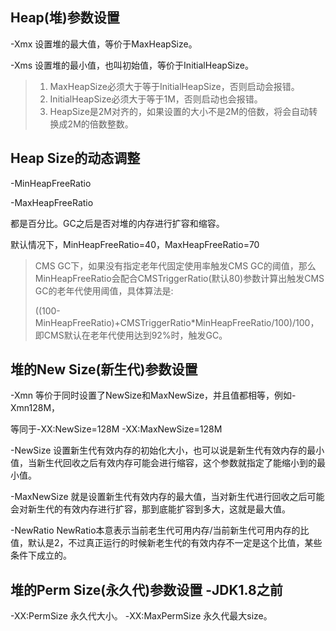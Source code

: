 ## Heap(堆)参数设置

-Xmx  设置堆的最大值，等价于MaxHeapSize。

-Xms  设置堆的最小值，也叫初始值，等价于InitialHeapSize。

> 1. MaxHeapSize必须大于等于InitialHeapSize，否则启动会报错。
> 2. InitialHeapSize必须大于等于1M，否则启动也会报错。
> 3. HeapSize是2M对齐的，如果设置的大小不是2M的倍数，将会自动转换成2M的倍数整数。

## Heap Size的动态调整

-MinHeapFreeRatio  

-MaxHeapFreeRatio

都是百分比。GC之后是否对堆的内存进行扩容和缩容。

默认情况下，MinHeapFreeRatio=40，MaxHeapFreeRatio=70

> CMS GC下，如果没有指定老年代固定使用率触发CMS GC的阈值，那么MinHeapFreeRatio会配合CMSTriggerRatio(默认80)参数计算出触发CMS GC的老年代使用阈值，具体算法是:
>
> ((100-MinHeapFreeRatio)+CMSTriggerRatio*MinHeapFreeRatio/100)/100，即CMS默认在老年代使用达到92%时，触发GC。

## 堆的New Size(新生代)参数设置

-Xmn   等价于同时设置了NewSize和MaxNewSize，并且值都相等，例如-Xmn128M，

等同于-XX:NewSize=128M -XX:MaxNewSize=128M

-NewSize    设置新生代有效内存的初始化大小，也可以说是新生代有效内存的最小值，当新生代回收之后有效内存可能会进行缩容，这个参数就指定了能缩小到的最小值。

-MaxNewSize    就是设置新生代有效内存的最大值，当对新生代进行回收之后可能会对新生代的有效内存进行扩容，那到底能扩容到多大，这就是最大值。

-NewRatio    NewRatio本意表示当前老生代可用内存/当前新生代可用内存的比值，默认是2，不过真正运行的时候新老生代的有效内存不一定是这个比值，某些条件下成立的。

## 堆的Perm Size(永久代)参数设置  -JDK1.8之前

-XX:PermSize  永久代大小。
-XX:MaxPermSize  永久代最大size。

